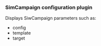 
### SimCampaign configuration plugin

Displays SiwCampaign parameters such as:
* config
* template
* target
